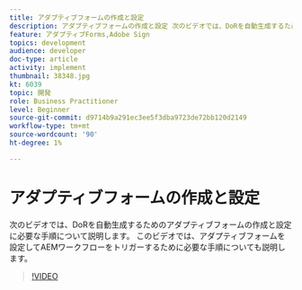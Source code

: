 ```yaml
---
title: アダプティブフォームの作成と設定
description: アダプティブフォームの作成と設定 次のビデオでは、DoRを自動生成するためのアダプティブフォームの作成と設定に必要な手順について説明します。 このビデオでは、アダプティブフォームを設定してAEMワークフローをトリガーするために必要な手順についても説明します。
feature: アダプティブForms,Adobe Sign
topics: development
audience: developer
doc-type: article
activity: implement
thumbnail: 38348.jpg
kt: 6039
topic: 開発
role: Business Practitioner
level: Beginner
source-git-commit: d9714b9a291ec3ee5f3dba9723de72bb120d2149
workflow-type: tm+mt
source-wordcount: '90'
ht-degree: 1%

---
```


# アダプティブフォームの作成と設定

次のビデオでは、DoRを自動生成するためのアダプティブフォームの作成と設定に必要な手順について説明します。 このビデオでは、アダプティブフォームを設定してAEMワークフローをトリガーするために必要な手順についても説明します。

>[!VIDEO](https://video.tv.adobe.com/v/38348/?quality=9&learn=on)

